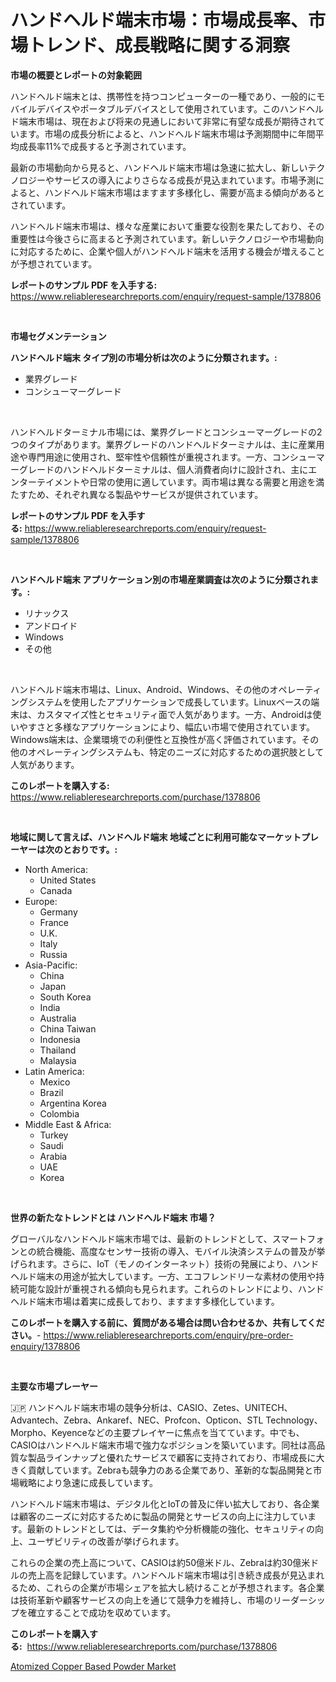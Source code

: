 <p><h1>ハンドヘルド端末市場：市場成長率、市場トレンド、成長戦略に関する洞察</h1></p><p><strong>市場の概要とレポートの対象範囲</strong></p>
<p><p>ハンドヘルド端末とは、携帯性を持つコンピューターの一種であり、一般的にモバイルデバイスやポータブルデバイスとして使用されています。このハンドヘルド端末市場は、現在および将来の見通しにおいて非常に有望な成長が期待されています。市場の成長分析によると、ハンドヘルド端末市場は予測期間中に年間平均成長率11%で成長すると予測されています。</p><p>最新の市場動向から見ると、ハンドヘルド端末市場は急速に拡大し、新しいテクノロジーやサービスの導入によりさらなる成長が見込まれています。市場予測によると、ハンドヘルド端末市場はますます多様化し、需要が高まる傾向があるとされています。</p><p>ハンドヘルド端末市場は、様々な産業において重要な役割を果たしており、その重要性は今後さらに高まると予測されています。新しいテクノロジーや市場動向に対応するために、企業や個人がハンドヘルド端末を活用する機会が増えることが予想されています。</p></p>
<p><strong>レポートのサンプル PDF を入手する:</strong> <a href="https://www.reliableresearchreports.com/enquiry/request-sample/1378806">https://www.reliableresearchreports.com/enquiry/request-sample/1378806</a></p>
<p>&nbsp;</p>
<p><strong>市場セグメンテーション</strong></p>
<p><strong>ハンドヘルド端末 タイプ別の市場分析は次のように分類されます。:</strong></p>
<p><ul><li>業界グレード</li><li>コンシューマーグレード</li></ul></p>
<p>&nbsp;</p>
<p><p>ハンドヘルドターミナル市場には、業界グレードとコンシューマーグレードの2つのタイプがあります。業界グレードのハンドヘルドターミナルは、主に産業用途や専門用途に使用され、堅牢性や信頼性が重視されます。一方、コンシューマーグレードのハンドヘルドターミナルは、個人消費者向けに設計され、主にエンターテイメントや日常の使用に適しています。両市場は異なる需要と用途を満たすため、それぞれ異なる製品やサービスが提供されています。</p></p>
<p><strong>レポートのサンプル PDF を入手する:</strong>&nbsp;<a href="https://www.reliableresearchreports.com/enquiry/request-sample/1378806">https://www.reliableresearchreports.com/enquiry/request-sample/1378806</a></p>
<p>&nbsp;</p>
<p><strong> ハンドヘルド端末 アプリケーション別の市場産業調査は次のように分類されます。:</strong></p>
<p><ul><li>リナックス</li><li>アンドロイド</li><li>Windows</li><li>その他</li></ul></p>
<p>&nbsp;</p>
<p><p>ハンドヘルド端末市場は、Linux、Android、Windows、その他のオペレーティングシステムを使用したアプリケーションで成長しています。Linuxベースの端末は、カスタマイズ性とセキュリティ面で人気があります。一方、Androidは使いやすさと多様なアプリケーションにより、幅広い市場で使用されています。Windows端末は、企業環境での利便性と互換性が高く評価されています。その他のオペレーティングシステムも、特定のニーズに対応するための選択肢として人気があります。</p></p>
<p><strong>このレポートを購入する:</strong>&nbsp; <a href="https://www.reliableresearchreports.com/purchase/1378806">https://www.reliableresearchreports.com/purchase/1378806</a></p>
<p>&nbsp;</p>
<p><strong>地域に関して言えば、ハンドヘルド端末 地域ごとに利用可能なマーケットプレーヤーは次のとおりです。:</strong></p>
<p><ul>
    <li>
        North America:
        <ul>
            <li>United States</li>
            <li>Canada</li>
        </ul>
    </li>
    <li>
        Europe:
        <ul>
            <li>Germany</li>
            <li>France</li>
            <li>U.K.</li>
            <li>Italy</li>
            <li>Russia</li>
        </ul>
    </li>
    <li>
        Asia-Pacific:
        <ul>
            <li>China</li>
            <li>Japan</li>
            <li>South Korea</li>
            <li>India</li>
            <li>Australia</li>
            <li>China Taiwan</li>
            <li>Indonesia</li>
            <li>Thailand</li>
            <li>Malaysia</li>
        </ul>
    </li>
    <li>
        Latin America:
        <ul>
            <li>Mexico</li>
            <li>Brazil</li>
            <li>Argentina Korea</li>
            <li>Colombia</li>
        </ul>
    </li>
    <li>
        Middle East & Africa:
        <ul>
            <li>Turkey</li>
            <li>Saudi</li>
            <li>Arabia</li>
            <li>UAE</li>
            <li>Korea</li>
        </ul>
    </li>
    </ul></p>
<p>&nbsp;</p>
<p><strong>世界の新たなトレンドとは ハンドヘルド端末 市場？</strong></p>
<p><p>グローバルなハンドヘルド端末市場では、最新のトレンドとして、スマートフォンとの統合機能、高度なセンサー技術の導入、モバイル決済システムの普及が挙げられます。さらに、IoT（モノのインターネット）技術の発展により、ハンドヘルド端末の用途が拡大しています。一方、エコフレンドリーな素材の使用や持続可能な設計が重視される傾向も見られます。これらのトレンドにより、ハンドヘルド端末市場は着実に成長しており、ますます多様化しています。</p></p>
<p><strong>このレポートを購入する前に、質問がある場合は問い合わせるか、共有してください。</strong>- <a href="https://www.reliableresearchreports.com/enquiry/pre-order-enquiry/1378806">https://www.reliableresearchreports.com/enquiry/pre-order-enquiry/1378806</a></p>
<p>&nbsp;</p>
<p><strong>主要な市場プレーヤー</strong></p>
<p><p>🇯🇵 ハンドヘルド端末市場の競争分析は、CASIO、Zetes、UNITECH、Advantech、Zebra、Ankaref、NEC、Profcon、Opticon、STL Technology、Morpho、Keyenceなどの主要プレイヤーに焦点を当てています。中でも、CASIOはハンドヘルド端末市場で強力なポジションを築いています。同社は高品質な製品ラインナップと優れたサービスで顧客に支持されており、市場成長に大きく貢献しています。Zebraも競争力のある企業であり、革新的な製品開発と市場戦略により急速に成長しています。</p><p>ハンドヘルド端末市場は、デジタル化とIoTの普及に伴い拡大しており、各企業は顧客のニーズに対応するために製品の開発とサービスの向上に注力しています。最新のトレンドとしては、データ集約や分析機能の強化、セキュリティの向上、ユーザビリティの改善が挙げられます。</p><p>これらの企業の売上高について、CASIOは約50億米ドル、Zebraは約30億米ドルの売上高を記録しています。ハンドヘルド端末市場は引き続き成長が見込まれるため、これらの企業が市場シェアを拡大し続けることが予想されます。各企業は技術革新や顧客サービスの向上を通じて競争力を維持し、市場のリーダーシップを確立することで成功を収めています。</p></p>
<p><strong>このレポートを購入する:</strong>&nbsp;&nbsp;<a href="https://www.reliableresearchreports.com/purchase/1378806">https://www.reliableresearchreports.com/purchase/1378806</a></p>
<p><p><a href="https://fuschia-pecorino-a6d.notion.site/Atomized-Copper-Based-Powder-Market-Provides-Detailed-Segmentation-of-this-Market-based-on-Type-App-ed1a53ad331540d98b13b97e7f3b1180">Atomized Copper Based Powder Market</a></p></p>